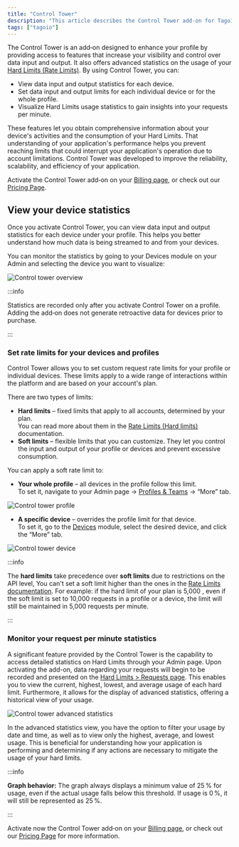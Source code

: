 ```yaml
---
title: "Control Tower"
description: "This article describes the Control Tower add-on for TagoIO, explaining its capabilities for monitoring and limiting data input/output and Hard Limits usage, and how to view per-device statistics after activation."
tags: ["tagoio"]
---
```

The Control Tower is an add‑on designed to enhance your profile by providing access to features that increase your visibility and control over data input and output. It also offers advanced statistics on the usage of your [Hard Limits (Rate Limits)](/docs/tagoio/api/rate-limits-hard-limits). By using Control Tower, you can:

- View data input and output statistics for each device.
- Set data input and output limits for each individual device or for the whole profile.
- Visualize Hard Limits usage statistics to gain insights into your requests per minute.

These features let you obtain comprehensive information about your device's activities and the consumption of your Hard Limits. That understanding of your application's performance helps you prevent reaching limits that could interrupt your application's operation due to account limitations. Control Tower was developed to improve the reliability, scalability, and efficiency of your application.

Activate the Control Tower add‑on on your [Billing page](https://admin.tago.io/account/billing), or check out our [Pricing Page](https://tago.io/pricing).

## View your device statistics

Once you activate Control Tower, you can view data input and output statistics for each device under your profile. This helps you better understand how much data is being streamed to and from your devices.

You can monitor the statistics by going to your Devices module on your Admin and selecting the device you want to visualize:

![Control tower overview](/docs_imagem/tagoio/ctower_device_statistics.png)

:::info

Statistics are recorded only after you activate Control Tower on a profile. Adding the add‑on does not generate retroactive data for devices prior to purchase.

:::

### Set rate limits for your devices and profiles

Control Tower allows you to set custom request rate limits for your profile or individual devices. These limits apply to a wide range of interactions within the platform and are based on your account's plan.

There are two types of limits:

- **Hard limits** – fixed limits that apply to all accounts, determined by your plan.  
  You can read more about them in the [Rate Limits (Hard limits)](/docs/tagoio/api/rate-limits-hard-limits) documentation.
- **Soft limits** – flexible limits that you can customize. They let you control the input and output of your profile or devices and prevent excessive consumption.

You can apply a soft rate limit to:

- **Your whole profile** – all devices in the profile follow this limit.  
  To set it, navigate to your Admin page → [Profiles & Teams](https://admin.tago.io/profile) → “More” tab.

![Control tower profile](/docs_imagem/tagoio/profile_limit_ctower.png)

- **A specific device** – overrides the profile limit for that device.  
  To set it, go to the [Devices](/docs/tagoio/devices/) module, select the desired device, and click the “More” tab.

![Control tower device](/docs_imagem/tagoio/device_limit_ctower.png)

:::info

The **hard limits** take precedence over **soft limits** due to restrictions on the API level, You can't set a soft limit higher than the ones in the [Rate Limits documentation](/docs/tagoio/api/rate-limits-hard-limits).
For example: if the hard limit of your plan is 5,000 , even if the soft limit is set to 10,000 requests in a profile or a device, the limit will still be maintained in 5,000 requests per minute.

:::

### Monitor your request per minute statistics

A significant feature provided by the Control Tower is the capability to access detailed statistics on Hard Limits through your Admin page. Upon activating the add-on, data regarding your requests will begin to be recorded and presented on the [Hard Limits > Requests page](https://admin.tago.io/limits/hard). This enables you to view the current, highest, lowest, and average usage of each hard limit. Furthermore, it allows for the display of advanced statistics, offering a historical view of your usage.


![Control tower advanced statistics](/docs_imagem/tagoio/rpm_list_advanced_statistics.png)

In the advanced statistics view, you have the option to filter your usage by date and time, as well as to view only the highest, average, and lowest usage. This is beneficial for understanding how your application is performing and determining if any actions are necessary to mitigate the usage of your hard limits.

:::info

**Graph behavior:** The graph always displays a minimum value of 25 % for usage, even if the actual usage falls below this threshold. If usage is 0 %, it will still be represented as 25 %.

:::

Activate now the Control Tower add‑on on your [Billing page](https://admin.tago.io/account/billing), or check out our [Pricing Page](https://tago.io/pricing) for more information.